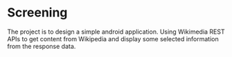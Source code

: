 # Screening
The project is to design a simple android application. Using Wikimedia REST APIs to get content from Wikipedia and display some selected information from the response data.
